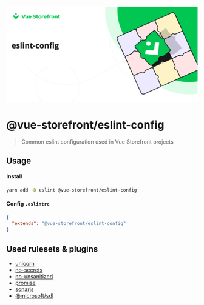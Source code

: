 [![vuestorefront/eslint-config](./eslint.jpg)]()

# @vue-storefront/eslint-config

> Common eslint configuration used in Vue Storefront projects

## Usage

#### Install
```bash
yarn add -D eslint @vue-storefront/eslint-config
```

#### Config `.eslintrc`
```json
{
  "extends": "@vue-storefront/eslint-config"
}
```

## Used rulesets & plugins

- [unicorn](https://github.com/sindresorhus/eslint-plugin-unicorn)
- [no-secrets](https://github.com/nickdeis/eslint-plugin-no-secrets)
- [no-unsanitized](https://github.com/mozilla/eslint-plugin-no-unsanitized)
- [promise](https://github.com/eslint-community/eslint-plugin-promise)
- [sonarjs](https://github.com/SonarSource/eslint-plugin-sonarjs)
- [@microsoft/sdl](https://github.com/microsoft/eslint-plugin-sdl)